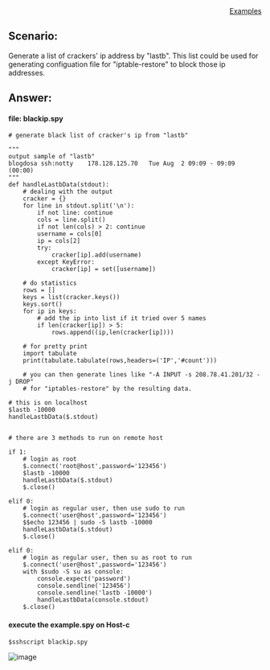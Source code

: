 <div style="text-align:right"><a href="./index">Examples</a></div>

## Scenario:
Generate a list of crackers' ip address by "lastb". This list could be used for generating configuation file for "iptable-restore" to block those ip addresses.

## Answer:

#### file: blackip.spy
```
# generate black list of cracker's ip from "lastb"

"""
output sample of "lastb"
blogdosa ssh:notty    178.128.125.70   Tue Aug  2 09:09 - 09:09  (00:00)
"""
def handleLastbData(stdout):
    # dealing with the output
    cracker = {}
    for line in stdout.split('\n'):
        if not line: continue
        cols = line.split()
        if not len(cols) > 2: continue
        username = cols[0]
        ip = cols[2]
        try:
            cracker[ip].add(username)
        except KeyError:
            cracker[ip] = set([username])

    # do statistics 
    rows = []
    keys = list(cracker.keys())
    keys.sort()
    for ip in keys:
        # add the ip into list if it tried over 5 names
        if len(cracker[ip]) > 5:
            rows.append((ip,len(cracker[ip])))

    # for pretty print
    import tabulate
    print(tabulate.tabulate(rows,headers=('IP','#count')))

    # you can then generate lines like "-A INPUT -s 208.78.41.201/32 -j DROP" 
    # for "iptables-restore" by the resulting data.

# this is on localhost
$lastb -10000
handleLastbData($.stdout)


# there are 3 methods to run on remote host

if 1:
    # login as root
    $.connect('root@host',password='123456')
    $lastb -10000
    handleLastbData($.stdout)
    $.close()

elif 0:
    # login as regular user, then use sudo to run
    $.connect('user@host',password='123456')
    $$echo 123456 | sudo -S lastb -10000
    handleLastbData($.stdout)
    $.close()

elif 0:
    # login as regular user, then su as root to run
    $.connect('user@host',password='123456')
    with $sudo -S su as console:
        console.expect('password')
        console.sendline('123456')
        console.sendline('lastb -10000')
        handleLastbData(console.stdout)
    $.close()
```

#### execute the example.spy on Host-c
```
$sshscript blackip.spy
```
![image](https://user-images.githubusercontent.com/4695577/182344161-e8753829-9be5-4176-8ba4-e660d732c9be.png)

